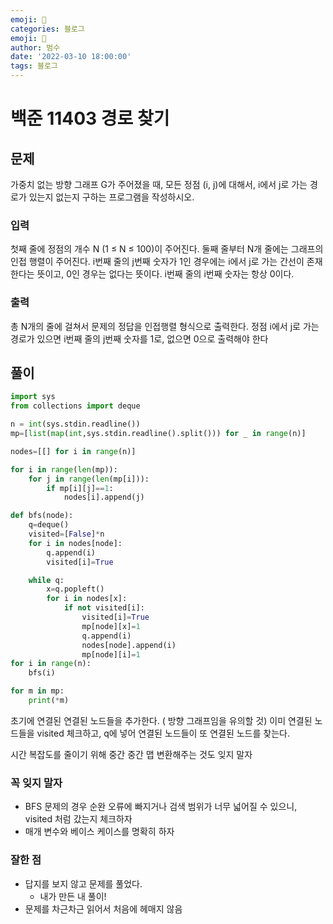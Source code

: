 ```yaml
---
emoji: 🏃
categories: 블로그
emoji: 🏃
author: 범수
date: '2022-03-10 18:00:00'
tags: 블로그
---
```

<!-- 
튜토리얼, 하우 투 가이드, 설명 ,레퍼런스 
https://documentation.divio.com/tutorials/
-->

# 백준 11403 경로 찾기

## 문제

가중치 없는 방향 그래프 G가 주어졌을 때, 모든 정점 (i, j)에 대해서, i에서 j로 가는 경로가 있는지 없는지 구하는 프로그램을 작성하시오.

### 입력
첫째 줄에 정점의 개수 N (1 ≤ N ≤ 100)이 주어진다. 둘째 줄부터 N개 줄에는 그래프의 인접 행렬이 주어진다. i번째 줄의 j번째 숫자가 1인 경우에는 i에서 j로 가는 간선이 존재한다는 뜻이고, 0인 경우는 없다는 뜻이다. i번째 줄의 i번째 숫자는 항상 0이다.

### 출력

총 N개의 줄에 걸쳐서 문제의 정답을 인접행렬 형식으로 출력한다. 정점 i에서 j로 가는 경로가 있으면 i번째 줄의 j번째 숫자를 1로, 없으면 0으로 출력해야 한다

## 풀이

```python
import sys
from collections import deque

n = int(sys.stdin.readline())
mp=[list(map(int,sys.stdin.readline().split())) for _ in range(n)]

nodes=[[] for i in range(n)]

for i in range(len(mp)):
    for j in range(len(mp[i])):
        if mp[i][j]==1:
            nodes[i].append(j)

def bfs(node):
    q=deque()
    visited=[False]*n
    for i in nodes[node]:
        q.append(i)
        visited[i]=True

    while q:
        x=q.popleft()
        for i in nodes[x]:
            if not visited[i]:
                visited[i]=True
                mp[node][x]=1
                q.append(i)
                nodes[node].append(i)
                mp[node][i]=1
for i in range(n):
    bfs(i)

for m in mp:
    print(*m)
```

초기에 연결된 연결된 노드들을 추가한다. ( 방향 그래프임을 유의할 것)
이미 연결된 노드들을 visited 체크하고, q에 넣어 연결된 노드들이 또 연결된 노드를 찾는다.

시간 복잡도를 줄이기 위해 중간 중간 맵 변환해주는 것도 잊지 말자

### 꼭 잊지 말자

* BFS 문제의 경우 순완 오류에 빠지거나 검색 범위가 너무 넓어질 수 있으니, visited 처럼 갔는지 체크하자
* 매개 변수와 베이스 케이스를 명확히 하자


### 잘한 점

* 답지를 보지 않고 문제를 풀었다.
  * 내가 만든 내 풀이!
* 문제를 차근차근 읽어서 처음에 헤매지 않음